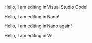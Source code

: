 Hello, I am editing in Visual Studio Code!

Hello, I am editing in Nano!

Hello, I am editing in Nano again!

Hello, I am editing in Vi!